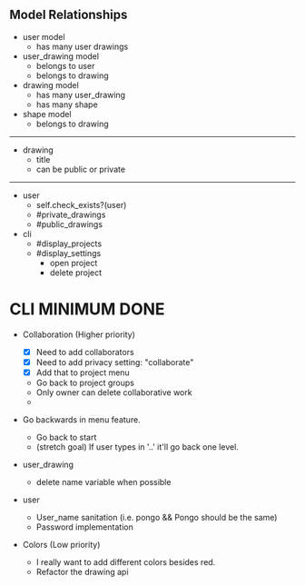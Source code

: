 ## Model Relationships
* user model 
  * has many user drawings
* user_drawing model
  * belongs to user
  * belongs to drawing
* drawing model
  * has many user_drawing
  * has many shape
* shape model
  * belongs to drawing

---
* drawing
  * title
  * can be public or private
---

* user
  * self.check_exists?(user)
  * #private_drawings
  * #public_drawings
* cli
  * #display_projects
  * #display_settings
    * open project
    * delete project




# CLI MINIMUM DONE
* Collaboration (Higher priority)
  * [x] Need to add collaborators
  * [x] Need to add privacy setting: "collaborate" 
  * [x] Add that to project menu 
  * Go back to project groups 
  * Only owner can delete collaborative work
  * 

* Go backwards in menu feature.
  * Go back to start
  * (stretch goal) If user types in '..' it'll go back one level.
  
* user_drawing
  * delete name variable when possible

* user
  * User_name sanitation (i.e. pongo && Pongo should be the same)
  * Password implementation

* Colors (Low priority)
  * I really want to add different colors besides red.
  * Refactor the drawing api